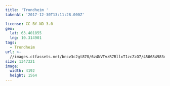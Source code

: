 ```yaml
---
title: 'Trondheim '
takenAt: '2017-12-30T13:11:28.000Z'

license: CC BY-ND 3.0
geo:
  lat: 63.401855
  lng: 10.314901
tags:
  - Trondheim
url: >-
  //images.ctfassets.net/bncv3c2gt878/6z4NVTvzR7RllxT1zcZzO7/450684983d4a72cb0cb5f93566933cb3/trondheim_38680245854_o
size: 1347321
image:
  width: 4192
  height: 1564
---
```

